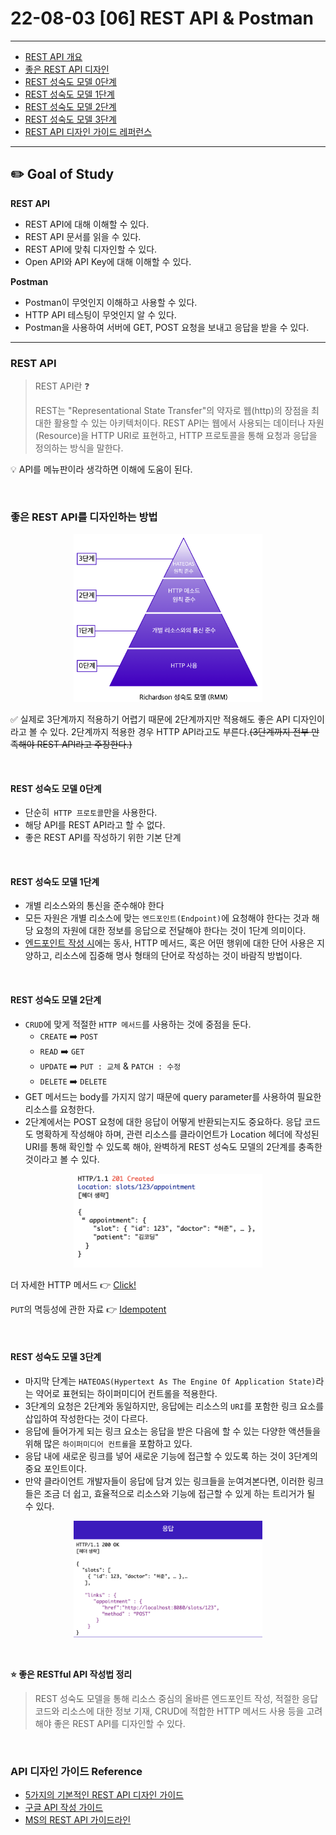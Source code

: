 # 22-08-03 [06] REST API & Postman
---

- [REST API 개요](#rest-api) 
- [좋은 REST API 디자인](#좋은-rest-api를-디자인하는-방법)
- [REST 성숙도 모델 0단계](#rest-성숙도-모델-0단계)
- [REST 성숙도 모델 1단계](#rest-성숙도-모델-1단계)
- [REST 성숙도 모델 2단계](#rest-성숙도-모델-2단계)
- [REST 성숙도 모델 3단계](#rest-성숙도-모델-3단계)
- [REST API 디자인 가이드 레퍼런스](#api-디자인-가이드-reference)
  
---

## ✏️ Goal of Study

**REST API**
- REST API에 대해 이해할 수 있다.
- REST API 문서를 읽을 수 있다.
- REST API에 맞춰 디자인할 수 있다.
- Open API와 API Key에 대해 이해할 수 있다.

**Postman**
- Postman이 무엇인지 이해하고 사용할 수 있다.
- HTTP API 테스팅이 무엇인지 알 수 있다.
- Postman을 사용하여 서버에 GET, POST 요청을 보내고 응답을 받을 수 있다.

---

### REST API

> REST API란 ❓
>
> REST는 "Representational State Transfer"의 약자로 웹(http)의 장점을 최대한 활용할 수 있는 아키텍처이다. REST API는 웹에서 사용되는 데이터나 자원(Resource)을 HTTP URI로 표현하고, HTTP 프로토콜을 통해 요청과 응답을 정의하는 방식을 말한다.

💡 API를 메뉴판이라 생각하면 이해에 도움이 된다.

<br>

### 좋은 REST API를 디자인하는 방법

<p align="center"><align><img src="../../images/BootCamp/Section02/[06]/RMM.png" width=60% height=20%></p>

✅ 실제로 3단계까지 적용하기 어렵기 때문에 2단계까지만 적용해도 좋은 API 디자인이라고 볼 수 있다. 2단계까지 적용한 경우 HTTP API라고도 부른다.~~(3단계까지 전부 만족해야 REST API라고 주장한다.)~~

<br>

#### **REST 성숙도 모델 0단계**

- 단순히` HTTP 프로토콜`만을 사용한다.
- 해당 API를 REST API라고 할 수 없다.
- 좋은 REST API를 작성하기 위한 기본 단계

<br>

#### **REST 성숙도 모델 1단계**

- 개별 리소스와의 통신을 준수해야 한다
- 모든 자원은 개별 리소스에 맞는 `엔드포인트(Endpoint)`에 요청해야 한다는 것과 해당 요청의 자원에 대한 정보를 응답으로 전달해야 한다는 것이 1단계 의미이다.
- <u>엔드포인트 작성 시</u>에는 동사, HTTP 메서드, 혹은 어떤 행위에 대한 단어 사용은 지양하고, 리소스에 집중해 명사 형태의 단어로 작성하는 것이 바람직 방법이다.

<br>

#### **REST 성숙도 모델 2단계**

- `CRUD`에 맞게 적절한 `HTTP 메서드`를 사용하는 것에 중점을 둔다.
    - `CREATE` ➡️ `POST`
    - `READ`   ➡️ `GET`
    - `UPDATE` ➡️ `PUT : 교체` & `PATCH : 수정`
    - `DELETE` ➡️ `DELETE`
- GET 메서드는 body를 가지지 않기 때문에 query parameter를 사용하여 필요한 리소스를 요청한다.
- 2단계에서는 POST 요청에 대한 응답이 어떻게 반환되는지도 중요하다. 응답 코드도 명확하게 작성해야 하며, 관련 리소스를 클라이언트가 Location 헤더에 작성된 URI를 통해 확인할 수 있도록 해야, 완벽하게 REST 성숙도 모델의 2단계를 충족한 것이라고 볼 수 있다.

<p align="center"><img src="../../images/BootCamp/Section02/[06]/2level_response.png" width=60% height=20%></p>

더 자세한 HTTP 메서드 👉 [Click!](https://developer.mozilla.org/en-US/docs/Web/HTTP/Methods)

`PUT`의 멱등성에 관한 자료 👉 [Idempotent](https://developer.mozilla.org/en-US/docs/Glossary/Idempotent)

<br>

#### **REST 성숙도 모델 3단계**

- 마지막 단계는 `HATEOAS(Hypertext As The Engine Of Application State)`라는 약어로 표현되는 하이퍼미디어 컨트롤을 적용한다.
- 3단계의 요청은 2단계와 동일하지만, 응답에는 리소스의 `URI`를 포함한 링크 요소를 삽입하여 작성한다는 것이 다르다.
- 응답에 들어가게 되는 링크 요소는 응답을 받은 다음에 할 수 있는 다양한 액션들을 위해 많은 `하이퍼미디어 컨트롤`을 포함하고 있다.
- 응답 내에 새로운 링크를 넣어 새로운 기능에 접근할 수 있도록 하는 것이 3단계의 중요 포인트이다.
- 만약 클라이언트 개발자들이 응답에 담겨 있는 링크들을 눈여겨본다면, 이러한 링크들은 조금 더 쉽고, 효율적으로 리소스와 기능에 접근할 수 있게 하는 트리거가 될 수 있다.

<p align="center"><img src="../../images/BootCamp/Section02/[06]/3level_response.png" width=60% height=20%></p>

<br>

**⭐️ 좋은 RESTful API 작성법 정리**
> REST 성숙도 모델을 통해 리소스 중심의 올바른 엔드포인트 작성, 적절한 응답 코드와 리소스에 대한 정보 기재, CRUD에 적합한 HTTP 메서드 사용 등을 고려해야 좋은 REST API를 디자인할 수 있다.

<br>

### API 디자인 가이드 Reference

- [5가지의 기본적인 REST API 디자인 가이드](https://blog.restcase.com/5-basic-rest-api-design-guidelines/)
- [구글 API 작성 가이드](https://cloud.google.com/apis/design?hl=ko)
- [MS의 REST API 가이드라인](https://github.com/Microsoft/api-guidelines/blob/master/Guidelines.md)



